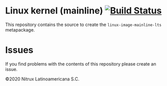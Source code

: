 # Linux kernel (mainline) [![Build Status](https://travis-ci.org/Nitrux/linux-image.svg?branch=main)](https://travis-ci.org/Nitrux/linux-image)

This repository contains the source to create the `linux-image-mainline-lts` metapackage.

# Issues
If you find problems with the contents of this repository please create an issue.

©2020 Nitrux Latinoamericana S.C.
